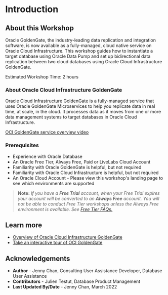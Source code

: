 # Introduction

## About this Workshop

Oracle GoldenGate, the industry-leading data replication and integration software, is now available as a fully-managed, cloud native service on Oracle Cloud Infrastructure. This workshop guides how to instantiate a target database using Oracle Data Pump and set up bidirectional data replication between two cloud databases using Oracle Cloud Infrastructure GoldenGate.

Estimated Workshop Time: 2 hours

### About Oracle Cloud Infrastructure GoldenGate

Oracle Cloud Infrastructure GoldenGate is a fully-managed service that uses Oracle GoldenGate Microservices to help you replicate data in real time, at scale, in the cloud. It processes data as it moves from one or more data management systems to target databases in Oracle Cloud Infrastructure.

   [OCI GoldenGate service overview video](youtube:1egO7eZbomY)

### Prerequisites

* Experience with Oracle Database
* An Oracle Free Tier, Always Free, Paid or LiveLabs Cloud Account
* Familiarity with Oracle GoldenGate is helpful, but not required
* Familiarity with Oracle Cloud Infrastructure is helpful, but not required
* An Oracle Cloud Account - Please view this workshop's landing page to see which environments are supported

> **Note:** *If you have a **Free Trial** account, when your Free Trial expires your account will be converted to an **Always Free** account. You will not be able to conduct Free Tier workshops unless the Always Free environment is available. See [Free Tier FAQs.](https://www.oracle.com/cloud/free/faq.html)*

## Learn more

* [Overview of Oracle Cloud Infrastructure GoldenGate](https://docs.oracle.com/en/cloud/paas/goldengate-service/using/overview-goldengate.html#GUID-0AF49219-46DC-4BF2-BBFA-64E4D3F557F2)
* [Take an interactive tour of OCI GoldenGate](https://apexapps.oracle.com/pls/apex/f?p=44785:112:0::::P112_CONTENT_ID:29986)

## Acknowledgements

* **Author** - Jenny Chan, Consulting User Assistance Developer, Database User Assistance
* **Contributors** -  Julien Testut, Database Product Management
* **Last Updated By/Date** - Jenny Chan, March 2022
